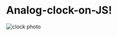 # Analog-clock-on-JS!

![clock photo](https://user-images.githubusercontent.com/99589319/158645290-13991919-8c23-4ce2-9895-e59a0a1a0ad3.png)
